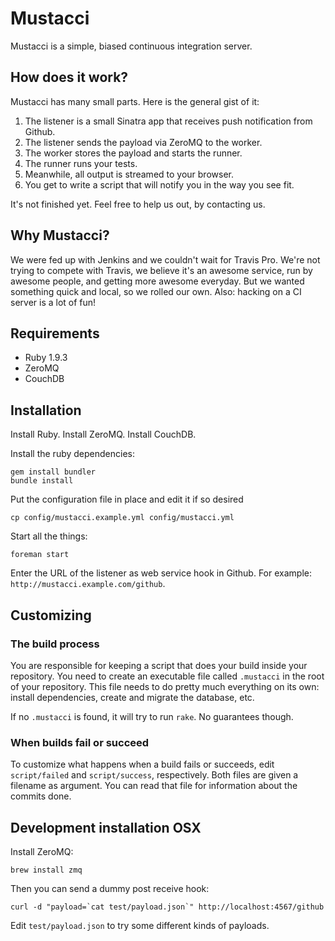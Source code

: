 # Mustacci

Mustacci is a simple, biased continuous integration server.

## How does it work?

Mustacci has many small parts. Here is the general gist of it:

1. The listener is a small Sinatra app that receives push notification from Github.
2. The listener sends the payload via ZeroMQ to the worker.
3. The worker stores the payload and starts the runner.
4. The runner runs your tests.
5. Meanwhile, all output is streamed to your browser.
6. You get to write a script that will notify you in the way you see fit.

It's not finished yet. Feel free to help us out, by contacting us.

## Why Mustacci?

We were fed up with Jenkins and we couldn't wait for Travis Pro.  We're not
trying to compete with Travis, we believe it's an awesome service, run by
awesome people, and getting more awesome everyday. But we wanted something
quick and local, so we rolled our own. Also: hacking on a CI server is a lot of
fun!

## Requirements

* Ruby 1.9.3
* ZeroMQ
* CouchDB

## Installation

Install Ruby.
Install ZeroMQ.
Install CouchDB.

Install the ruby dependencies:

    gem install bundler
    bundle install

Put the configuration file in place and edit it if so desired

    cp config/mustacci.example.yml config/mustacci.yml

Start all the things:

    foreman start

Enter the URL of the listener as web service hook in Github.
For example: `http://mustacci.example.com/github`.

## Customizing

### The build process

You are responsible for keeping a script that does your build inside your
repository. You need to create an executable file called `.mustacci` in the
root of your repository. This file needs to do pretty much everything on its
own: install dependencies, create and migrate the database, etc.

If no `.mustacci` is found, it will try to run `rake`. No guarantees though.

### When builds fail or succeed

To customize what happens when a build fails or succeeds, edit `script/failed`
and `script/success`, respectively. Both files are given a filename as
argument. You can read that file for information about the commits done.

## Development installation OSX

Install ZeroMQ:

    brew install zmq

Then you can send a dummy post receive hook:

    curl -d "payload=`cat test/payload.json`" http://localhost:4567/github

Edit `test/payload.json` to try some different kinds of payloads.
